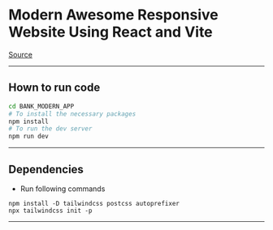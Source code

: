 # Modern Awesome Responsive Website Using React and Vite
[Source](https://www.youtube.com/watch?v=_oO4Qi5aVZs)
--- ---
## Hown to run code

```bash
cd BANK_MODERN_APP
# To install the necessary packages
npm install
# To run the dev server
npm run dev
```
--- ---
## Dependencies

- Run following commands
```shell
npm install -D tailwindcss postcss autoprefixer
npx tailwindcss init -p
```
--- ---